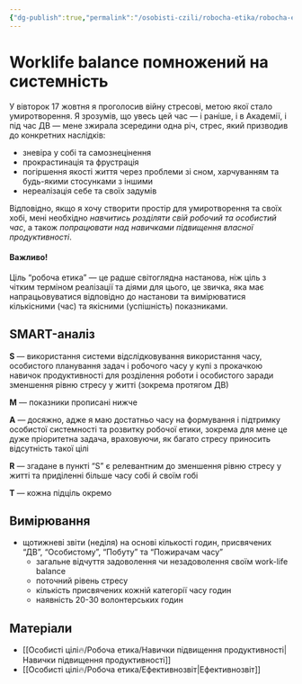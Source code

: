 ```yaml
---
{"dg-publish":true,"permalink":"/osobisti-czili/robocha-etika/robocha-etika/"}
---
```


# Worklife balance помножений на системність
У вівторок 17 жовтня я проголосив війну стресові, метою якої стало умиротворення. Я зрозумів, що увесь цей час — і раніше, і в Академії, і під час ДВ — мене зжирала зсередини одна річ, стрес, який призводив до конкретних наслідків:

- зневіра у собі та самознецінення
- прокрастинація та фрустрація
- погіршення якості життя через проблеми зі сном, харчуванням та будь-якими стосунками з іншими
- нереалізація себе та своїх задумів

Відповідно, якщо я хочу створити простір для умиротворення та своїх хобі, мені необхідно *навчитись розділяти свій робочий та особистий час*, а також *попрацювати над навичками підвищення власної продуктивності*.
#### Важливо!
Ціль “робоча етика” — це радше світоглядна настанова, ніж ціль з чітким терміном реалізації та діями для цього, це звичка, яка має напрацьовуватися відповідно до настанови та вимірюватися кількісними (час) та якісними (успішність) показниками.
## SMART-аналіз
**S** — використання системи відслідковування використання часу, особистого планування задач і робочого часу у купі з прокачкою навичок продуктивності для розділення роботи і особистого заради зменшення рівню стресу у житті (зокрема протягом ДВ)

**M** — показники прописані нижче

**A** — досяжно, адже я маю достатньо часу на формування і підтримку особистої системності та розвитку робочої етики, зокрема для мене це дуже пріоритетна задача, враховуючи, як багато стресу приносить відсутність такої цілі

**R** — згадане в пункті “S” є релевантним до зменшення рівню стресу у житті та приділенні більше часу собі й своїм гобі

**T** — кожна підціль окремо
## Вимірювання
- щотижневі звіти (неділя) на основі кількості годин, присвячених “ДВ”, “Особистому”, “Побуту” та “Пожирачам часу”
	- загальне відчуття задоволення чи незадоволення своїм work-life balance
	- поточний рівень стресу
	- кількість присвячених кожній категорії часу годин
	- наявність 20-30 волонтерських годин
## Матеріали
- [[Особисті цілі🔥/Робоча етика/Навички підвищення продуктивності\|Навички підвищення продуктивності]]
- [[Особисті цілі🔥/Робоча етика/Ефективнозвіт\|Ефективнозвіт]]
